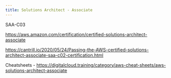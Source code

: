 ```yaml
---
title: Solutions Architect - Associate
---
```


SAA-C03

https://aws.amazon.com/certification/certified-solutions-architect-associate

https://cantrill.io/2020/05/24/Passing-the-AWS-certified-solutions-architect-associate-saa-c02-certification.html

Cheatsheets - https://digitalcloud.training/category/aws-cheat-sheets/aws-solutions-architect-associate
